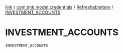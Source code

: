 [link](../../index.md) / [com.tink.model.credentials](../index.md) / [RefreshableItem](index.md) / [INVESTMENT_ACCOUNTS](./-i-n-v-e-s-t-m-e-n-t_-a-c-c-o-u-n-t-s.md)

# INVESTMENT_ACCOUNTS

`INVESTMENT_ACCOUNTS`